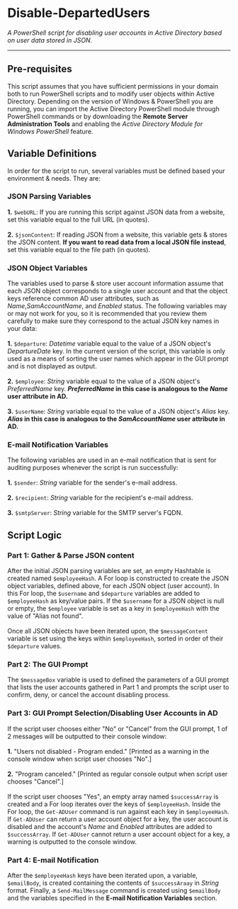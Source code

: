 # Disable-DepartedUsers

*A PowerShell script for disabling user accounts in Active Directory based on user data stored in JSON.*

---------------------------------------------------------------

## Pre-requisites

This script assumes that you have sufficient permissions in your domain both to run PowerShell scripts and to modify user objects within Active Directory. Depending on the version of Windows & PowerShell you are running, you can import the Active Directory PowerShell module through PowerShell commands or by downloading the **Remote Server Administration Tools** and enabling the *Active Directory Module for Windows PowerShell* feature.


## Variable Definitions

In order for the script to run, several variables must be defined based your environment & needs. They are:

### JSON Parsing Variables

**1.** `$webURL`: If you are running this script against JSON data from a website, set this variable equal to the full URL (in quotes).
<br>
<br>
**2.** `$jsonContent`: If reading JSON from a website, this variable gets & stores the JSON content. **If you want to read data from a local JSON file instead**, set this variable equal to the file path (in quotes).
<br>

### JSON Object Variables
The variables used to parse & store user account information assume that each JSON object corresponds to a single user account and that the object keys reference common AD user attributes, such as *Name*,*SamAccountName*, and *Enabled* status.  The following variables may or may not work for you, so it is recommended that you review them carefully to make sure they correspond to the actual JSON key names in your data:
<br>
<br>
**1.** `$departure`: *Datetime* variable equal to the value of a JSON object's *DepartureDate* key. In the current version of the script, this variable is only used as a means of sorting the user names which appear in the GUI prompt and is not displayed as output. 
<br>
<br>
**2.** `$employee`: *String* variable equal to the value of a JSON object's *PreferredName* key. ***PreferredName* in this case is analogous to the *Name* user attribute in AD.** 
<br>
<br>
**3.** `$userName`: *String* variable equal to the value of a JSON object's *Alias* key. ***Alias* in this case is analogous to the *SamAccountName* user attribute in AD.**
<br>
### E-mail Notification Variables
The following variables are used in an e-mail notification that is sent for auditing purposes whenever the script is run successfully:
<br>
<br>
**1.** `$sender`: *String* variable for the sender's e-mail address.
<br>
<br>
**2.** `$recipient`: *String* variable for the recipient's e-mail address.
<br>
<br>
**3.** `$smtpServer`: *String* variable for the SMTP server's FQDN.

## Script Logic
### Part 1: Gather & Parse JSON content
After the initial JSON parsing variables are set, an empty Hashtable is created named `$employeeHash`. A For loop is constructed to create the JSON object variables, defined above, for each JSON object (user account). In this For loop, the `$username` and `$departure` variables are added to `$employeeHash` as key/value pairs. If the `$username` for a JSON object is null or empty, the `$employee` variable is set as a key in `$employeeHash` with the value of "Alias not found".
<br>
<br>
Once all JSON objects have been iterated upon, the `$messageContent` variable is set using the keys within `$employeeHash`, sorted in order of their `$departure` values.
<br>
### Part 2: The GUI Prompt
The `$messageBox` variable is used to defined the parameters of a GUI prompt that lists the user accounts gathered in Part 1 and prompts the script user to confirm, deny, or cancel the account disabling process.
<br>
### Part 3: GUI Prompt Selection/Disabling User Accounts in AD
If the script user chooses either "No" or "Cancel" from the GUI prompt, 1 of 2 messages will be outputted to their console window:
<br>
<br>
**1.** "Users not disabled - Program ended." [Printed as a warning in the console window when script user chooses "No".]
<br>
<br>
**2.** "Program canceled." [Printed as regular console output when script user chooses "Cancel".]
<br>
<br>
If the script user chooses "Yes", an empty array named `$successArray` is created and a For loop iterates over the keys of `$employeeHash`. Inside the For loop, the `Get-ADUser` command is run against each key in `$employeeHash`. If `Get-ADUser` can return a user account object for a key, the user account is disabled and the account's *Name* and *Enabled* attributes are added to `$successArray`. If `Get-ADUser` cannot return a user account object for a key, a warning is outputted to the console window.

### Part 4: E-mail Notification
After the `$employeeHash` keys have been iterated upon, a variable, `$emailBody`, is created containing the contents of `$successAraay` in *String* format. Finally, a `Send-MailMessage` command is created using `$emailBody` and the variables specified in the **E-mail Notification Variables** section.

